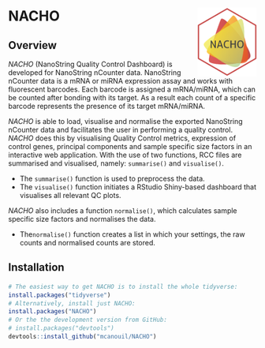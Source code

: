 
<!-- README.md is generated from README.Rmd. Please edit that file -->
NACHO <img src="man/figures/nacho_hex.png" align="right" width="120" />
=======================================================================

Overview
--------

*NACHO* (NanoString Quality Control Dashboard) is developed for NanoString nCounter data. NanoString nCounter data is a mRNA or miRNA expression assay and works with fluorescent barcodes. Each barcode is assigned a mRNA/miRNA, which can be counted after bonding with its target. As a result each count of a specific barcode represents the presence of its target mRNA/miRNA.

*NACHO* is able to load, visualise and normalise the exported NanoString nCounter data and facilitates the user in performing a quality control. *NACHO* does this by visualising Quality Control metrics, expression of control genes, principal components and sample specific size factors in an interactive web application. With the use of two functions, RCC files are summarised and visualised, namely: `summarise()` and `visualise()`.

-   The `summarise()` function is used to preprocess the data.
-   The `visualise()` function initiates a RStudio Shiny-based dashboard that visualises all relevant QC plots.

*NACHO* also includes a function `normalise()`, which calculates sample specific size factors and normalises the data.

-   The`normalise()` function creates a list in which your settings, the raw counts and normalised counts are stored.

Installation
------------

``` r
# The easiest way to get NACHO is to install the whole tidyverse:
install.packages("tidyverse")
# Alternatively, install just NACHO:
install.packages("NACHO")
# Or the the development version from GitHub:
# install.packages("devtools")
devtools::install_github("mcanouil/NACHO")
```
